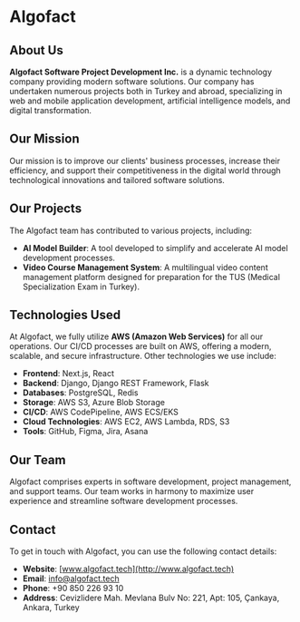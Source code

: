 # Algofact

## About Us
**Algofact Software Project Development Inc.** is a dynamic technology company providing modern software solutions. Our company has undertaken numerous projects both in Turkey and abroad, specializing in web and mobile application development, artificial intelligence models, and digital transformation.

## Our Mission
Our mission is to improve our clients' business processes, increase their efficiency, and support their competitiveness in the digital world through technological innovations and tailored software solutions.

## Our Projects
The Algofact team has contributed to various projects, including:

- **AI Model Builder**: A tool developed to simplify and accelerate AI model development processes.
- **Video Course Management System**: A multilingual video content management platform designed for preparation for the TUS (Medical Specialization Exam in Turkey).

## Technologies Used
At Algofact, we fully utilize **AWS (Amazon Web Services)** for all our operations. Our CI/CD processes are built on AWS, offering a modern, scalable, and secure infrastructure. Other technologies we use include:

- **Frontend**: Next.js, React
- **Backend**: Django, Django REST Framework, Flask
- **Databases**: PostgreSQL, Redis
- **Storage**: AWS S3, Azure Blob Storage
- **CI/CD**: AWS CodePipeline, AWS ECS/EKS
- **Cloud Technologies**: AWS EC2, AWS Lambda, RDS, S3
- **Tools**: GitHub, Figma, Jira, Asana

## Our Team
Algofact comprises experts in software development, project management, and support teams. Our team works in harmony to maximize user experience and streamline software development processes.

## Contact
To get in touch with Algofact, you can use the following contact details:

- **Website**: [www.algofact.tech](http://www.algofact.tech)
- **Email**: [info@algofact.tech](mailto:info@algofact.tech)
- **Phone**: +90 850 226 93 10
- **Address**: Cevizlidere Mah. Mevlana Bulv No: 221, Apt: 105, Çankaya, Ankara, Turkey

